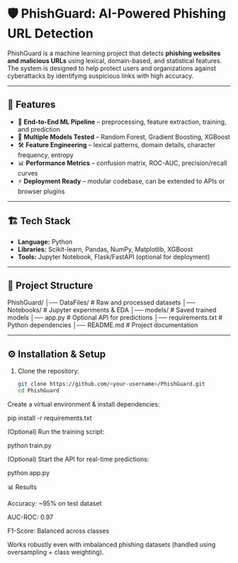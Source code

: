 # 🛡️ PhishGuard: AI-Powered Phishing URL Detection

PhishGuard is a machine learning project that detects **phishing websites and malicious URLs** using lexical, domain-based, and statistical features.  
The system is designed to help protect users and organizations against cyberattacks by identifying suspicious links with high accuracy.  

---

## 🚀 Features
- 🔎 **End-to-End ML Pipeline** – preprocessing, feature extraction, training, and prediction  
- 🧠 **Multiple Models Tested** – Random Forest, Gradient Boosting, XGBoost  
- 🛠️ **Feature Engineering** – lexical patterns, domain details, character frequency, entropy  
- 📊 **Performance Metrics** – confusion matrix, ROC-AUC, precision/recall curves  
- ⚡ **Deployment Ready** – modular codebase, can be extended to APIs or browser plugins  

---

## 🏗️ Tech Stack
- **Language:** Python  
- **Libraries:** Scikit-learn, Pandas, NumPy, Matplotlib, XGBoost  
- **Tools:** Jupyter Notebook, Flask/FastAPI (optional for deployment)  

---

## 📂 Project Structure
PhishGuard/
│── DataFiles/ # Raw and processed datasets
│── Notebooks/ # Jupyter experiments & EDA
│── models/ # Saved trained models
│── app.py # Optional API for predictions
│── requirements.txt # Python dependencies
│── README.md # Project documentation


---

## ⚙️ Installation & Setup

1. Clone the repository:
   ```bash
   git clone https://github.com/<your-username>/PhishGuard.git
   cd PhishGuard


Create a virtual environment & install dependencies:

pip install -r requirements.txt


(Optional) Run the training script:

python train.py


(Optional) Start the API for real-time predictions:

python app.py

📊 Results

Accuracy: ~95% on test dataset

AUC-ROC: 0.97

F1-Score: Balanced across classes

Works robustly even with imbalanced phishing datasets (handled using oversampling + class weighting).
